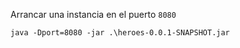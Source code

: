 Arrancar una instancia en el puerto `8080`
```
java -Dport=8080 -jar .\heroes-0.0.1-SNAPSHOT.jar
```

